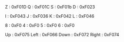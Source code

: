 Z : 0xF01D
Q : 0xF01C
S : 0xF01b
D : 0xF023


I : 0xF043
J : 0xF036
K : 0xF042
L : 0xF046

8 : 0xF0
4 : 0xF0
5 : 0xF0
6 : 0xF0

Up : 0xF075
Left : 0xF066
Down : 0xF072
Right : 0xF074

